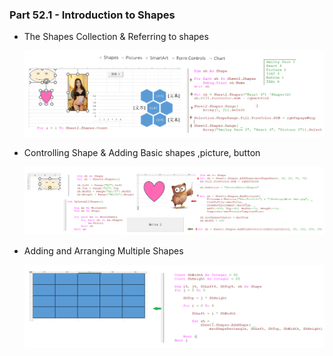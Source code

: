 ### Part 52.1 - Introduction to Shapes

- The Shapes Collection & Referring to shapes

  ![spbs](../images/spbs.PNG)

- Controlling Shape & Adding Basic shapes ,picture, button

  ![adpc](../images/adpc.PNG)

- Adding and Arranging Multiple Shapes

  ![admt](../images/admt.PNG)
